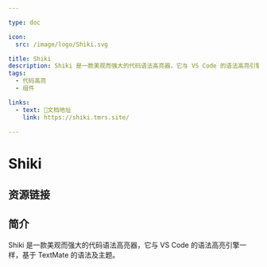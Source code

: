 ```yaml
---

type: doc

icon:
  src: /image/logo/Shiki.svg

title: Shiki
description: Shiki 是一款美观而强大的代码语法高亮器，它与 VS Code 的语法高亮引擎一样，基于 TextMate 的语法及主题。
tags:
  - 代码高亮
  - 组件

links:
  - text: 📖文档地址
    link: https://shiki.tmrs.site/

---
```


<ShowLogo />

# Shiki

<ShowTags />

<ShowBreadcrumb />

## 资源链接

<ShowLinks />

## 简介

Shiki 是一款美观而强大的代码语法高亮器，它与 VS Code 的语法高亮引擎一样，基于 TextMate 的语法及主题。
